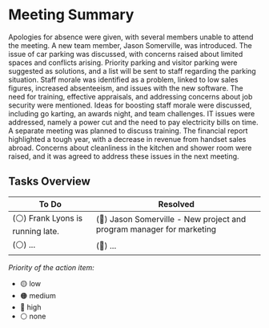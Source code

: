 # Meeting Summary

Apologies for absence were given, with several members unable to attend the meeting. A new team member, Jason Somerville, was introduced. The issue of car parking was discussed, with concerns raised about limited spaces and conflicts arising. Priority parking and visitor parking were suggested as solutions, and a list will be sent to staff regarding the parking situation. Staff morale was identified as a problem, linked to low sales figures, increased absenteeism, and issues with the new software. The need for training, effective appraisals, and addressing concerns about job security were mentioned. Ideas for boosting staff morale were discussed, including go karting, an awards night, and team challenges. IT issues were addressed, namely a power cut and the need to pay electricity bills on time. A separate meeting was planned to discuss training. The financial report highlighted a tough year, with a decrease in revenue from handset sales abroad. Concerns about cleanliness in the kitchen and shower room were raised, and it was agreed to address these issues in the next meeting.

## Tasks Overview

| To Do | Resolved |
|-------|----------|
| (⚪️) Frank Lyons is running late. | (🔴) Jason Somerville - New project and program manager for marketing |
| (⚪️) ... | (🔴) ... |

*Priority of the action item:*
- 🟡 low
- 🟠 medium
- 🔴 high
- ⚪️ none

